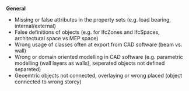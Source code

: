 
**General** 
- Missing or false attributes in the property sets (e.g. load bearing, internal/external)  
- False definitions of objects (e.g. for IfcZones and IfcSpaces, architectural space vs MEP space)  
- Wrong usage of classes often at export from CAD software (beam vs. wall)  
- Wrong or domain oriented modelling in CAD software (e.g. parametric modelling (wall layers as walls), seperated objects not defined separeted)  
- Geoemtric objects not connected, overlaying or wrong placed (object connected to wrong storey)    
